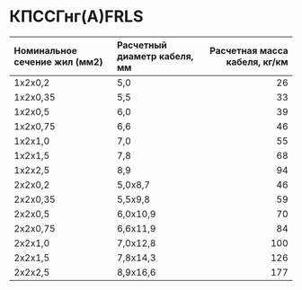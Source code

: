 # КПССГнг(А)FRLS

|  Номинальное сечение жил (мм2)   | Расчетный диаметр кабеля, мм   |   Расчетная масса кабеля, кг/км |
|:---------------------------------|:-------------------------------|--------------------------------:|
| 1х2х0,2                          | 5,0                            |                              26 |
| 1х2х0,35                         | 5,5                            |                              33 |
| 1х2х0,5                          | 6,0                            |                              39 |
| 1х2х0,75                         | 6,6                            |                              46 |
| 1х2х1,0                          | 7,0                            |                              55 |
| 1х2х1,5                          | 7,8                            |                              68 |
| 1х2х2,5                          | 8,9                            |                              94 |
| 2х2х0,2                          | 5,0х8,7                        |                              46 |
| 2х2х0,35                         | 5,5х9,8                        |                              59 |
| 2х2х0,5                          | 6,0х10,9                       |                              70 |
| 2х2х0,75                         | 6,6х11,9                       |                              84 |
| 2х2х1,0                          | 7,0х12,8                       |                             100 |
| 2х2х1,5                          | 7,8х14,3                       |                             126 |
| 2х2х2,5                          | 8,9х16,6                       |                             177 |